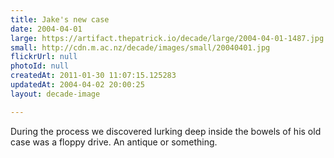 ```yaml
---
title: Jake's new case
date: 2004-04-01
large: https://artifact.thepatrick.io/decade/large/2004-04-01-1487.jpg
small: http://cdn.m.ac.nz/decade/images/small/20040401.jpg
flickrUrl: null
photoId: null
createdAt: 2011-01-30 11:07:15.125283
updatedAt: 2004-04-02 20:00:25
layout: decade-image

---
```

During the process we discovered lurking deep inside the bowels of his old case was a floppy drive. An antique or something.
